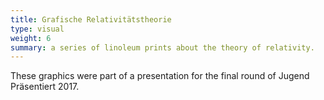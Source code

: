 ```yaml
---
title: Grafische Relativitätstheorie
type: visual
weight: 6
summary: a series of linoleum prints about the theory of relativity.
---
```

These graphics were part of a presentation for the final round of Jugend Präsentiert 2017.
